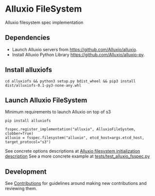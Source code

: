 # Alluxio FileSystem

Alluxio filesystem spec implementation

## Dependencies

* Launch Alluxio servers from https://github.com/Alluxio/alluxio.
* Install Alluxio Python Library https://github.com/Alluxio/alluxio-py.

## Install alluxiofs

```
cd alluxiofs && python3 setup.py bdist_wheel && pip3 install dist/alluxiofs-0.1-py3-none-any.whl
```

## Launch Alluxio FileSystem

Minimum requirements to launch Alluxio on top of s3
```
pip install alluxiofs

fsspec.register_implementation("alluxio", AlluxioFileSystem, clobber=True)
alluxio = fsspec.filesystem("alluxio", etcd_host=args.etcd_host, target_protocol="s3")
```
See concrete options descriptions at [Alluxio filesystem initialization description](alluxiofs/core.py)
See a more concrete example at [tests/test_alluxio_fsspec.py](tests/alluxiofs/test_alluxio_fsspec.py)

## Development

See [Contributions](CONTRIBUTING.md) for guidelines around making new contributions and reviewing them.
